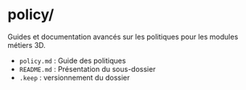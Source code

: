 # policy/

Guides et documentation avancés sur les politiques pour les modules métiers 3D.

- `policy.md` : Guide des politiques
- `README.md` : Présentation du sous-dossier
- `.keep` : versionnement du dossier
